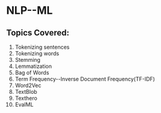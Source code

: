 # NLP--ML

## Topics Covered:

1) Tokenizing sentences
2) Tokenizing words
3) Stemming
4) Lemmatization
5) Bag of Words
6) Term Frequency--Inverse Document Frequency(TF-IDF)
7) Word2Vec
8) TextBlob
9) Texthero
10) EvalML
